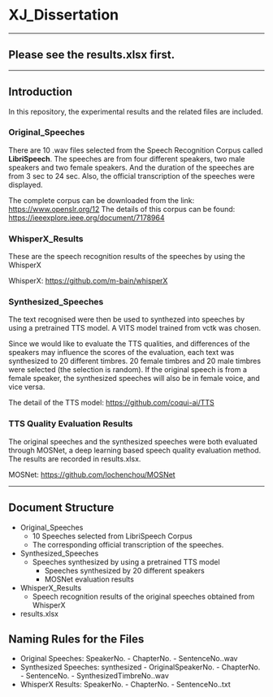 # XJ_Dissertation
---

## Please see the results.xlsx first.
---

## Introduction

In this repository, the experimental results and the related files are included. 

### Original_Speeches

There are 10 .wav files selected from the Speech Recognition Corpus called **LibriSpeech**. 
The speeches are from four different speakers, two male speakers and two female speakers. And the duration of the speeches are from 3 sec to 24 sec. Also, the official transcription of the speeches were displayed.

The complete corpus can be downloaded from the link: https://www.openslr.org/12
The details of this corpus can be found: https://ieeexplore.ieee.org/document/7178964

### WhisperX_Results

These are the speech recognition results of the speeches by using the WhisperX

WhisperX: https://github.com/m-bain/whisperX

### Synthesized_Speeches

The text recognised were then be used to synthezed into speeches by using a pretrained TTS model. A VITS model trained from vctk was chosen. 

Since we would like to evaluate the TTS qualities, and differences of the speakers may influence the scores of the evaluation, each text was synthesized to 20 different timbres. 20 female timbres and 20 male timbres were selected (the selection is random). If the original speech is from a female speaker, the synthesized speeches will also be in female voice, and vice versa.

The detail of the TTS model: https://github.com/coqui-ai/TTS

### TTS Quality Evaluation Results

The original speeches and the synthesized speeches were both evaluated through MOSNet, a deep learning based speech quality evaluation method. The results are recorded in results.xlsx.

MOSNet: https://github.com/lochenchou/MOSNet

---
## Document Structure
+ Original_Speeches
    - 10 Speeches selected from LibriSpeech Corpus
    - The corresponding official transcription of the speeches.
+ Synthesized_Speeches
    - Speeches synthesized by using a pretrained TTS model
        - Speeches synthesized by 20 different speakers
        - MOSNet evaluation results 
+ WhisperX_Results
    - Speech recognition results of the original speeches obtained from WhisperX
+ results.xlsx

## Naming Rules for the Files

* Original Speeches: SpeakerNo. - ChapterNo. - SentenceNo..wav
* Synthesized Speeches: synthesized - OriginalSpeakerNo. - ChapterNo. - SentenceNo. - SynthesizedTimbreNo..wav
* WhisperX Results: SpeakerNo. - ChapterNo. - SentenceNo..txt
